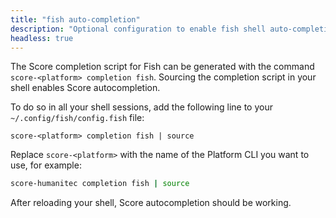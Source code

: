 ```yaml
---
title: "fish auto-completion"
description: "Optional configuration to enable fish shell auto-completion."
headless: true
---
```


The Score completion script for Fish can be generated with the command `score-<platform> completion fish`. Sourcing the completion script in your shell enables Score autocompletion.

To do so in all your shell sessions, add the following line to your `~/.config/fish/config.fish` file:

```shell
score-<platform> completion fish | source
```

Replace `score-<platform>` with the name of the Platform CLI you want to use, for example:

```bash
score-humanitec completion fish | source
```

After reloading your shell, Score autocompletion should be working.
